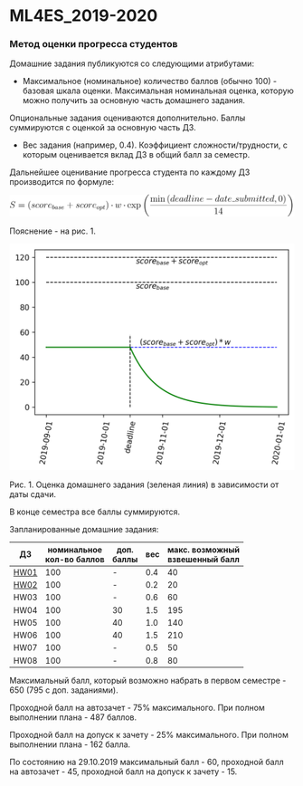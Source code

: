# ML4ES_2019-2020
### Метод оценки прогресса студентов

Домашние задания публикуются со следующими атрибутами:

- Максимальное (номинальное) количество баллов (обычно 100) - базовая шкала оценки. Максимальная номинальная оценка, которую можно получить за основную часть домашнего задания.

Опциональные задания оцениваются дополнительно. Баллы суммируются с оценкой за основную часть ДЗ.

- Вес задания (например, 0.4). Коэффициент сложности/трудности, с которым оценивается вклад ДЗ в общий балл за семестр.

Дальнейшее оценивание прогресса студента по каждому ДЗ производится по формуле:

<p align='center'>
    <img src="./img/formula.svg" />
</p>

Пояснение - на рис. 1.

![](./img/scoring.png)

Рис. 1. Оценка домашнего задания (зеленая линия) в зависимости от даты сдачи.



В конце семестра все баллы суммируются.

Запланированные домашние задания:

| ДЗ                                                           | номинальное<br>кол-во баллов | доп.<br>баллы | вес  | макс. возможный<br>взвешенный балл |
| ------------------------------------------------------------ | ---------------------------- | ------------- | ---- | ---------------------------------- |
| [HW01](https://github.com/MKrinitskiy/ML4ES_2019-2020/blob/master/HW01/HW01.md) | 100                          | -             | 0.4  | 40                                 |
| [HW02](https://github.com/MKrinitskiy/ML4ES_2019-2020/blob/master/HW02/HW02_writeup.pdf) | 100                          | -             | 0.2  | 20                                 |
| HW03                                                         | 100                          | -             | 0.6  | 60                                 |
| HW04                                                         | 100                          | 30            | 1.5  | 195                                |
| HW05                                                         | 100                          | 40            | 1.0  | 140                                |
| HW06                                                         | 100                          | 40            | 1.5  | 210                                |
| HW07                                                         | 100                          | -             | 0.5  | 50                                 |
| HW08                                                         | 100                          | -             | 0.8  | 80                                 |

Максимальный балл, который возможно набрать в первом семестре - 650 (795 с доп. заданиями).

Проходной балл на автозачет - 75% максимального. При полном выполнении плана - 487 баллов.

Проходной балл на допуск к зачету - 25% максимального. При полном выполнении плана - 162 балла.

По состоянию на 29.10.2019 максимальный балл - 60, проходной балл на автозачет - 45, проходной балл на допуск к зачету - 15.